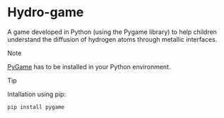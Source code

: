 # Hydro-game

A game developed in Python (using the Pygame library) to help children understand the diffusion of hydrogen atoms through metallic interfaces.

> [!NOTE]
> [PyGame](https://www.pygame.org/docs/) has to be installed in your Python environment.

> [!TIP]
> Intallation using pip:
> ```
> pip install pygame
> ```
